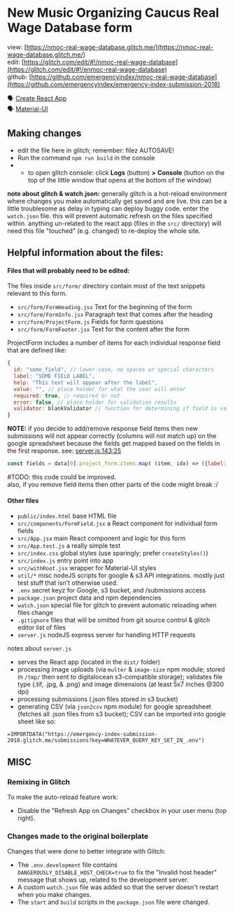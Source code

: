 # New Music Organizing Caucus Real Wage Database form

view: [https://nmoc-real-wage-database.glitch.me/](https://nmoc-real-wage-database.glitch.me/)  
edit: [https://glitch.com/edit/#!/nmoc-real-wage-database](https://glitch.com/edit/#!/enmoc-real-wage-database)  
github: [https://github.com/emergencyindex/nmoc-real-wage-database](https://github.com/emergencyindex/emergency-index-submission-2018) 

🗣 [Create React App](https://github.com/facebookincubator/create-react-app)  
🗣 [Material-UI](https://material-ui.com/)

## Making changes

* edit the file here in glitch; remember: filez AUTOSAVE!
* Run the command `npm run build` in the console
* * to open glitch console: click **Logs** (button) **>** **Console** (button on the top of the little window that opens at the bottom of the window)

**note about glitch & watch.json:** generally glitch is a hot-reload environment where changes you make automatically get saved and are live. this can be a little troublesome as delay in typing can deploy buggy code. enter the `watch.json` file. this will prevent automatic refresh on the files specified within. anything un-related to the react app (files in the `src/` directory) will need this file "touched" (e.g. changed) to re-deploy the whole site. 

## Helpful information about the files:

#### Files that will probably need to be edited: 

The files inside `src/form/` directory contain most of the text snippets relevant to this form.

* `src/form/FormHeading.jsx` Text for the beginning of the form
* `src/form/FormInfo.jsx` Paragraph text that comes after the heading
* `src/form/ProjectForm.js` Fields for form questions
* `src/form/FormFooter.jsx` Text for the content after the form

ProjectForm includes a number of items for each individual response field that are defined like:

```js
{
  id: "some_field", // lower-case, no spaces or special characters
  label: "SOME FIELD LABEL",
  help: "This text will appear after the label",
  value: "", // place holder for what the user will enter
  required: true, // required or not
  error: false, // place holder for validation results
  validator: blankValidator // function for determining if field is valid
}
```

**NOTE:** if you decide to add/remove response field items then new submissions will not appear correctly (columns will not match up) on the google spreadsheet because the fields get mapped based on the fields in the first response. see: [server.js:143:25](https://glitch.com/edit/#!/emergency-index-submission-2018?path=server.js:143:25) 
```js
const fields = data[0].project_form.items.map( (item, idx) => ({label: item.id, value: `project_form.items.${idx}.value`, default: 'NULL'}) )
```  
#TODO: this code could be improved.  
also, if you remove field items then other parts of the code might break :/  

#### Other files

* `public/index.html` base HTML file 
* `src/components/FormField.jsx` a React component for individual form fields
* `src/App.jsx` main React component and logic for this form
* `src/App.test.js` a really simple test
* `src/index.css` global styles (use sparingly; prefer `createStyles()`)
* `src/index.js` entry point into app
* `src/withRoot.jsx` wrapper for Material-UI styles
* `util/*` misc nodeJS scripts for google & s3 API integrations. mostly just test stuff that isn't otherwise used.
* `.env` secret keyz for Google, s3 bucket, and /submissions access
* `package.json` project data and npm dependencies
* `watch.json` special file for glitch to prevent automatic reloading when files change
* `.gitignore` files that will be omitted from git source control & glitch editor list of files
* `server.js` nodeJS express server for handling HTTP requests

notes about `server.js`  
* serves the React app (located in the `dist/` folder)
* processing image uploads (via `multer` & `image-size` npm module; stored in `/tmp/` then sent to digitalocean s3-compatible storage); validates file type (.tif, .jpg, & .png) and image dimensions (at least 5x7 inches @300 dpi)
* processing submissions (.json files stored in s3 bucket)
* generating CSV (via `json2csv` npm module) for google spreadsheet (fetches all .json files from s3 bucket); CSV can be imported into google sheet like so:

```
=IMPORTDATA("https://emergency-index-submission-2018.glitch.me/submissions?key=WHATEVER_QUERY_KEY_SET_IN_.env")
```

## MISC

### Remixing in Glitch

To make the auto-reload feature work:

* Disable the "Refresh App on Changes" checkbox in your user menu (top right).

### Changes made to the original boilerplate

Changes that were done to better integrate with Glitch:

* The `.env.development` file contains `DANGEROUSLY_DISABLE_HOST_CHECK=true` to fix the "Invalid host header" message that shows up, related to the development server.
* A custom `watch.json` file was added so that the server doesn't restart when you make changes.
* The `start` and `build` scripts in the `package.json` file were changed.
